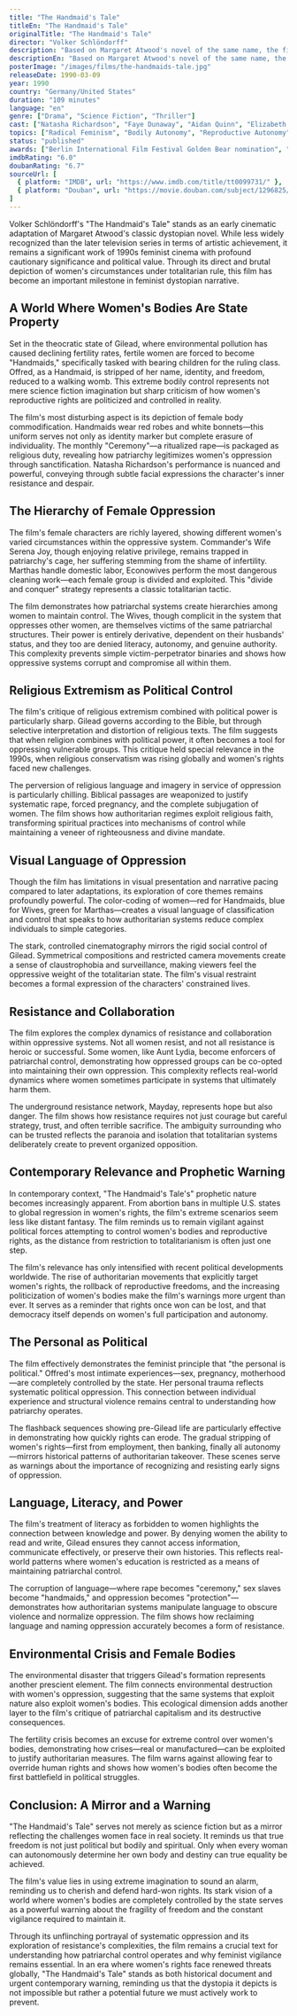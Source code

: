 ```yaml
---
title: "The Handmaid's Tale"
titleEn: "The Handmaid's Tale"
originalTitle: "The Handmaid's Tale"
director: "Volker Schlöndorff"
description: "Based on Margaret Atwood's novel of the same name, the film tells the story of a future dystopian society where women are reduced to breeding tools. It profoundly depicts women's oppression under patriarchy and the power and price of resistance."
descriptionEn: "Based on Margaret Atwood's novel of the same name, the film tells the story of a future dystopian society where women are reduced to breeding tools. It profoundly depicts women's oppression under patriarchy and the power and price of resistance."
posterImage: "/images/films/the-handmaids-tale.jpg"
releaseDate: 1990-03-09
year: 1990
country: "Germany/United States"
duration: "109 minutes"
language: "en"
genre: ["Drama", "Science Fiction", "Thriller"]
cast: ["Natasha Richardson", "Faye Dunaway", "Aidan Quinn", "Elizabeth McGovern"]
topics: ["Radical Feminism", "Bodily Autonomy", "Reproductive Autonomy", "Patriarchy Critique"]
status: "published"
awards: ["Berlin International Film Festival Golden Bear nomination", "German Film Award Best Director nomination"]
imdbRating: "6.0"
doubanRating: "6.7"
sourceUrl: [
  { platform: "IMDB", url: "https://www.imdb.com/title/tt0099731/" },
  { platform: "Douban", url: "https://movie.douban.com/subject/1296825/" }
]
---
```


Volker Schlöndorff's "The Handmaid's Tale" stands as an early cinematic adaptation of Margaret Atwood's classic dystopian novel. While less widely recognized than the later television series in terms of artistic achievement, it remains a significant work of 1990s feminist cinema with profound cautionary significance and political value. Through its direct and brutal depiction of women's circumstances under totalitarian rule, this film has become an important milestone in feminist dystopian narrative.

## A World Where Women's Bodies Are State Property

Set in the theocratic state of Gilead, where environmental pollution has caused declining fertility rates, fertile women are forced to become "Handmaids," specifically tasked with bearing children for the ruling class. Offred, as a Handmaid, is stripped of her name, identity, and freedom, reduced to a walking womb. This extreme bodily control represents not mere science fiction imagination but sharp criticism of how women's reproductive rights are politicized and controlled in reality.

The film's most disturbing aspect is its depiction of female body commodification. Handmaids wear red robes and white bonnets—this uniform serves not only as identity marker but complete erasure of individuality. The monthly "Ceremony"—a ritualized rape—is packaged as religious duty, revealing how patriarchy legitimizes women's oppression through sanctification. Natasha Richardson's performance is nuanced and powerful, conveying through subtle facial expressions the character's inner resistance and despair.

## The Hierarchy of Female Oppression

The film's female characters are richly layered, showing different women's varied circumstances within the oppressive system. Commander's Wife Serena Joy, though enjoying relative privilege, remains trapped in patriarchy's cage, her suffering stemming from the shame of infertility. Marthas handle domestic labor, Econowives perform the most dangerous cleaning work—each female group is divided and exploited. This "divide and conquer" strategy represents a classic totalitarian tactic.

The film demonstrates how patriarchal systems create hierarchies among women to maintain control. The Wives, though complicit in the system that oppresses other women, are themselves victims of the same patriarchal structures. Their power is entirely derivative, dependent on their husbands' status, and they too are denied literacy, autonomy, and genuine authority. This complexity prevents simple victim-perpetrator binaries and shows how oppressive systems corrupt and compromise all within them.

## Religious Extremism as Political Control

The film's critique of religious extremism combined with political power is particularly sharp. Gilead governs according to the Bible, but through selective interpretation and distortion of religious texts. The film suggests that when religion combines with political power, it often becomes a tool for oppressing vulnerable groups. This critique held special relevance in the 1990s, when religious conservatism was rising globally and women's rights faced new challenges.

The perversion of religious language and imagery in service of oppression is particularly chilling. Biblical passages are weaponized to justify systematic rape, forced pregnancy, and the complete subjugation of women. The film shows how authoritarian regimes exploit religious faith, transforming spiritual practices into mechanisms of control while maintaining a veneer of righteousness and divine mandate.

## Visual Language of Oppression

Though the film has limitations in visual presentation and narrative pacing compared to later adaptations, its exploration of core themes remains profoundly powerful. The color-coding of women—red for Handmaids, blue for Wives, green for Marthas—creates a visual language of classification and control that speaks to how authoritarian systems reduce complex individuals to simple categories.

The stark, controlled cinematography mirrors the rigid social control of Gilead. Symmetrical compositions and restricted camera movements create a sense of claustrophobia and surveillance, making viewers feel the oppressive weight of the totalitarian state. The film's visual restraint becomes a formal expression of the characters' constrained lives.

## Resistance and Collaboration

The film explores the complex dynamics of resistance and collaboration within oppressive systems. Not all women resist, and not all resistance is heroic or successful. Some women, like Aunt Lydia, become enforcers of patriarchal control, demonstrating how oppressed groups can be co-opted into maintaining their own oppression. This complexity reflects real-world dynamics where women sometimes participate in systems that ultimately harm them.

The underground resistance network, Mayday, represents hope but also danger. The film shows how resistance requires not just courage but careful strategy, trust, and often terrible sacrifice. The ambiguity surrounding who can be trusted reflects the paranoia and isolation that totalitarian systems deliberately create to prevent organized opposition.

## Contemporary Relevance and Prophetic Warning

In contemporary context, "The Handmaid's Tale's" prophetic nature becomes increasingly apparent. From abortion bans in multiple U.S. states to global regression in women's rights, the film's extreme scenarios seem less like distant fantasy. The film reminds us to remain vigilant against political forces attempting to control women's bodies and reproductive rights, as the distance from restriction to totalitarianism is often just one step.

The film's relevance has only intensified with recent political developments worldwide. The rise of authoritarian movements that explicitly target women's rights, the rollback of reproductive freedoms, and the increasing politicization of women's bodies make the film's warnings more urgent than ever. It serves as a reminder that rights once won can be lost, and that democracy itself depends on women's full participation and autonomy.

## The Personal as Political

The film effectively demonstrates the feminist principle that "the personal is political." Offred's most intimate experiences—sex, pregnancy, motherhood—are completely controlled by the state. Her personal trauma reflects systematic political oppression. This connection between individual experience and structural violence remains central to understanding how patriarchy operates.

The flashback sequences showing pre-Gilead life are particularly effective in demonstrating how quickly rights can erode. The gradual stripping of women's rights—first from employment, then banking, finally all autonomy—mirrors historical patterns of authoritarian takeover. These scenes serve as warnings about the importance of recognizing and resisting early signs of oppression.

## Language, Literacy, and Power

The film's treatment of literacy as forbidden to women highlights the connection between knowledge and power. By denying women the ability to read and write, Gilead ensures they cannot access information, communicate effectively, or preserve their own histories. This reflects real-world patterns where women's education is restricted as a means of maintaining patriarchal control.

The corruption of language—where rape becomes "ceremony," sex slaves become "handmaids," and oppression becomes "protection"—demonstrates how authoritarian systems manipulate language to obscure violence and normalize oppression. The film shows how reclaiming language and naming oppression accurately becomes a form of resistance.

## Environmental Crisis and Female Bodies

The environmental disaster that triggers Gilead's formation represents another prescient element. The film connects environmental destruction with women's oppression, suggesting that the same systems that exploit nature also exploit women's bodies. This ecological dimension adds another layer to the film's critique of patriarchal capitalism and its destructive consequences.

The fertility crisis becomes an excuse for extreme control over women's bodies, demonstrating how crises—real or manufactured—can be exploited to justify authoritarian measures. The film warns against allowing fear to override human rights and shows how women's bodies often become the first battlefield in political struggles.

## Conclusion: A Mirror and a Warning

"The Handmaid's Tale" serves not merely as science fiction but as a mirror reflecting the challenges women face in real society. It reminds us that true freedom is not just political but bodily and spiritual. Only when every woman can autonomously determine her own body and destiny can true equality be achieved.

The film's value lies in using extreme imagination to sound an alarm, reminding us to cherish and defend hard-won rights. Its stark vision of a world where women's bodies are completely controlled by the state serves as a powerful warning about the fragility of freedom and the constant vigilance required to maintain it.

Through its unflinching portrayal of systematic oppression and its exploration of resistance's complexities, the film remains a crucial text for understanding how patriarchal control operates and why feminist vigilance remains essential. In an era where women's rights face renewed threats globally, "The Handmaid's Tale" stands as both historical document and urgent contemporary warning, reminding us that the dystopia it depicts is not impossible but rather a potential future we must actively work to prevent.